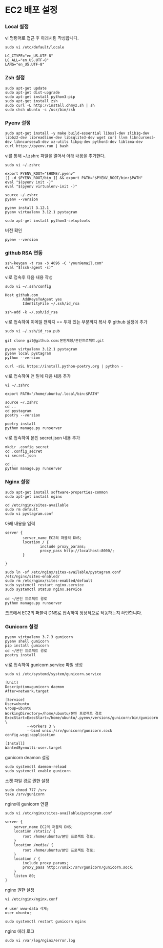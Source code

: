 # EC2 배포 설정

### Local 설정

vi 명령어로 접근 후 아래처럼 작성합니다.
```shell
sudo vi /etc/default/locale
```

```
LC_CTYPE="en_US.UTF-8"
LC_ALL="en_US.UTF-8"
LANG="en_US.UTF-8"
```

### Zsh 설정

```shell
sudo apt-get update
sudo apt-get dist-upgrade
sudo apt-get install python3-pip
sudo apt-get install zsh
sudo curl -L http://install.ohmyz.sh | sh
sudo chsh ubuntu -s /usr/bin/zsh
```

### Pyenv 설정
```shell
sudo apt-get install -y make build-essential libssl-dev zlib1g-dev libbz2-dev libreadline-dev libsqlite3-dev wget curl llvm libncurses5-dev libncursesw5-dev xz-utils libpq-dev python3-dev liblzma-dev
curl https://pyenv.run | bash
```

vi를 통해 ~/.zshrc 파일을 열어서 아래 내용을 추가한다.
```shell
sudo vi ~/.zshrc
```

```
export PYENV_ROOT="$HOME/.pyenv"
[[ -d $PYENV_ROOT/bin ]] && export PATH="$PYENV_ROOT/bin:$PATH"
eval "$(pyenv init -)"
eval "$(pyenv virtualenv-init -)"
```

```shell
source ~/.zshrc
pyenv --version
```

```shell
pyenv install 3.12.1
pyenv virtualenv 3.12.1 pystagram
```

```shell
sudo apt-get install python3-setuptools
```

버전 확인
```shell
pyenv --version
```

### github RSA 연동
```shell
ssh-keygen -t rsa -b 4096 -C "your@email.com"
eval "$(ssh-agent -s)"
```

vi로 접속후 다음 내용 작성
```shell
sudo vi ~/.ssh/config
```

```
Host github.com
        AddKeysToAgent yes
        IdentityFile ~/.ssh/id_rsa
```

```shell
ssh-add -k ~/.ssh/id_rsa
```

vi로 접속하여 이메일 전까지 == 두개 있는 부분까지 복사 후 github 설정에 추가
```shell
sudo vi ~/.ssh/id_rsa.pub
```


```shell
git clone git@github.com:본인계정/본인프로젝트.git
```

```shell
pyenv virtualenv 3.12.1 pystagram
pyenv local pystagram
python --version
```

```shell
curl -sSL https://install.python-poetry.org | python -
```

vi로 접속하여 맨 밑에 다음 내용 추가
```shell
vi ~/.zshrc
```

```shell
export PATH="/home/ubuntu/.local/bin:$PATH"
```

```shell
source ~/.zshrc
cd ..
cd pystagram
poetry --version
```


```shell
poetry install
python manage.py runserver
```

vi로 접속하여 본인 secret.json 내용 추가
```shell
mkdir .config_secret
cd .config_secret
vi secret.json
```


```shell
cd ..
python manage.py runserver
```

### Nginx 설정

```shell
sudo apt-get install software-properties-common
sudo apt-get install nginx

cd /etc/nginx/sites-available
sudo rm default
sudo vi pystagram.conf
```

아래 내용을 입력
```
server {
        server_name EC2의 퍼블릭 DNS;
        location / {
                include proxy_params;
                proxy_pass http://localhost:8000/;
        }

}
```

```shell
sudo ln -sf /etc/nginx/sites-available/pystagram.conf /etc/nginx/sites-enabled/
sudo rm /etc/nginx/sites-enabled/default
sudo systemctl restart nginx.service
sudo systemctl status nginx.service
```


```shell
cd ~/본인 프로젝트 경로
python manage.py runserver
```

크롬에서 EC2의 퍼블릭 DNS로 접속하여 정상적으로 작동하는지 확인합니다.


### Gunicorn 설정

```shell
pyenv virtualenv 3.7.3 gunicorn
pyenv shell gunicorn
pip install gunicorn
cd ~/본인 프로젝트 경로
poetry install
```

vi로 접속하여 gunicorn.service 파일 생성
```shell
sudo vi /etc/systemd/system/gunicorn.service
```

```
[Unit]
Description=gunicorn daemon
After=network.target

[Service]
User=ubuntu
Group=ubuntu
WorkingDirectory=/home/ubuntu/본인 프로젝트 경로
ExecStart=ExecStart=/home/ubuntu/.pyenv/versions/gunicorn/bin/gunicorn \
          --workers 3 \
          --bind unix:/srv/gunicorn/gunicorn.sock config.wsgi:application

[Install]
WantedBy=multi-user.target
```

gunicorn deamon 설정
```shell
sudo systemctl daemon-reload
sudo systemctl enable gunicorn
```

소켓 파일 경로 권한 설정
```shell
sudo chmod 777 /srv
take /srv/gunicorn
```

nginx에 gunicorn 연결
```shell
sudo vi /etc/nginx/sites-available/pystagram.conf
```

```
server {
    server_name EC2의 퍼블릭 DNS;
    location /static/ {
        root /home/ubuntu/본인 프로젝트 경로;
    }
    location /media/ {
        root /home/ubuntu/본인 프로젝트 경로;
    }
    location / {
        include proxy_params;
        proxy_pass http://unix:/srv/gunicorn/gunicorn.sock;
    }
    listen 80;
}
```
nginx 권한 설정
```shell
vi /etc/nginx/nginx.conf
```
```shell
# user www-data 삭제;
user ubuntu;
```

```shell
sudo systemctl restart gunicorn nginx
```

nginx 에러 로그
```shell
sudo vi /var/log/nginx/error.log
```

